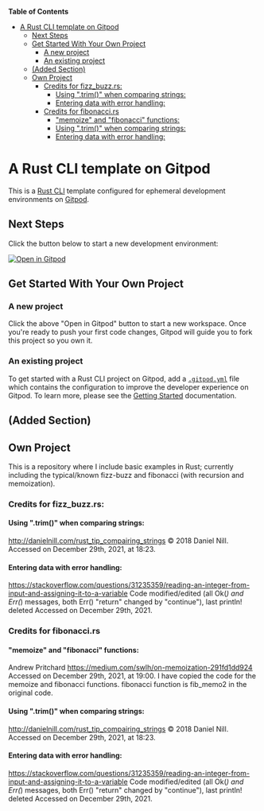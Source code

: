 <!-- START doctoc generated TOC please keep comment here to allow auto update -->
<!-- DON'T EDIT THIS SECTION, INSTEAD RE-RUN doctoc TO UPDATE -->
**Table of Contents**

- [A Rust CLI template on Gitpod](#a-rust-cli-template-on-gitpod)
  - [Next Steps](#next-steps)
  - [Get Started With Your Own Project](#get-started-with-your-own-project)
    - [A new project](#a-new-project)
    - [An existing project](#an-existing-project)
  - [(Added Section)](#added-section)
  - [Own Project](#own-project)
    - [Credits for fizz_buzz.rs:](#credits-for-fizz_buzzrs)
      - [Using ".trim()" when comparing strings:](#using-trim-when-comparing-strings)
      - [Entering data with error handling:](#entering-data-with-error-handling)
    - [Credits for fibonacci.rs](#credits-for-fibonaccirs)
      - ["memoize" and "fibonacci" functions:](#memoize-and-fibonacci-functions)
      - [Using ".trim()" when comparing strings:](#using-trim-when-comparing-strings-1)
      - [Entering data with error handling:](#entering-data-with-error-handling-1)

<!-- END doctoc generated TOC please keep comment here to allow auto update -->

# A Rust CLI template on Gitpod

This is a [Rust CLI](https://rust-starter.github.io) template configured for ephemeral development environments on [Gitpod](https://www.gitpod.io/).

## Next Steps

Click the button below to start a new development environment:

[![Open in Gitpod](https://gitpod.io/button/open-in-gitpod.svg)](https://gitpod.io/#https://github.com/gitpod-io/template-rust-cli)

## Get Started With Your Own Project

### A new project

Click the above "Open in Gitpod" button to start a new workspace. Once you're ready to push your first code changes, Gitpod will guide you to fork this project so you own it.

### An existing project

To get started with a Rust CLI project on Gitpod, add a [`.gitpod.yml`](./.gitpod.yml) file which contains the configuration to improve the developer experience on Gitpod. To learn more, please see the [Getting Started](https://www.gitpod.io/docs/getting-started) documentation.

## (Added Section)

## Own Project

This is a repository where I include basic examples in Rust; currently including the typical/known fizz-buzz and fibonacci (with recursion and memoization).

### Credits for fizz_buzz.rs:

#### Using ".trim()" when comparing strings:
http://danielnill.com/rust_tip_compairing_strings
© 2018 Daniel Nill.
Accessed on December 29th, 2021, at 18:23.

#### Entering data with error handling:
https://stackoverflow.com/questions/31235359/reading-an-integer-from-input-and-assigning-it-to-a-variable
Code modified/edited (all Ok(_) and Err(_) messages, both
Err() "return" changed by "continue"),
last println! deleted
Accessed on December 29th, 2021.

### Credits for fibonacci.rs

#### "memoize" and "fibonacci" functions:
Andrew Pritchard
https://medium.com/swlh/on-memoization-291fd1dd924
Accessed on December 29th, 2021, at 19:00.
I have copied the code for the memoize and fibonacci functions.
fibonacci function is fib_memo2 in the original code.

#### Using ".trim()" when comparing strings:
http://danielnill.com/rust_tip_compairing_strings
© 2018 Daniel Nill.
Accessed on December 29th, 2021, at 18:23.

#### Entering data with error handling:
https://stackoverflow.com/questions/31235359/reading-an-integer-from-input-and-assigning-it-to-a-variable
Code modified/edited (all Ok(_) and Err(_) messages, both
Err() "return" changed by "continue"),
last println! deleted
Accessed on December 29th, 2021.













